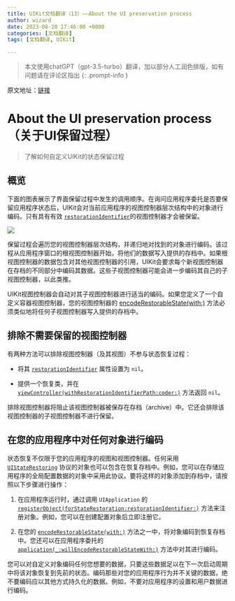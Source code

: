 ```yaml
---
title: UIKit文档翻译（13）——About the UI preservation process
author: wizard
date: 2023-08-20 17:46:00 +0800
categories: [文档翻译]
tags: [文档翻译, UIKit]

---
```


> 本文使用chatGPT（gpt-3.5-turbo）翻译，加以部分人工润色排版，如有问题请在评论区指出
{: .prompt-info }

原文地址：[链接](https://developer.apple.com/documentation/uikit/view_controllers/preserving_your_app_s_ui_across_launches/about_the_ui_preservation_process)

# About the UI preservation process（关于UI保留过程）

> 了解如何自定义UIKit的状态保留过程

## 概览

下面的图表展示了界面保留过程中发生的调用顺序。在询问应用程序委托是否要保留应用程序状态后，UIKit会对当前应用程序的视图控制器层次结构中的对象进行编码。只有具有有效 [`restorationIdentifier`](https://developer.apple.com/documentation/uikit/uiviewcontroller/1621499-restorationidentifier)的视图控制器才会被保留。

![](https://docs-assets.developer.apple.com/published/8041cdac90/af587d2a-5d12-4a16-826b-4a7e2d398dae.png)

保留过程会遍历您的视图控制器层次结构，并递归地对找到的对象进行编码。该过程从应用程序窗口的根视图控制器开始，将他们的数据写入提供的存档中。如果根视图控制器的数据包含对其他视图控制器的引用，UIKit会要求每个新视图控制器在存档的不同部分中编码其数据。这些子视图控制器可能会进一步编码其自己的子视图控制器，以此类推。

UIKit视图控制器会自动对其子视图控制器进行适当的编码。如果您定义了一个自定义容器视图控制器，您的视图控制器的 [encodeRestorableState(with:)](https://developer.apple.com/documentation/uikit/view_controllers/preserving_your_app_s_ui_across_launches/about_the_ui_preservation_process#:~:text=your%20view%20controller%E2%80%99s-,encodeRestorableState(with%3A),-method%20must%20similarly) 方法必须类似地将任何子视图控制器写入提供的存档中。

## 排除不需要保留的视图控制器

有两种方法可以排除视图控制器（及其视图）不参与状态恢复过程：

* 将其 [`restorationIdentifier`](https://developer.apple.com/documentation/uikit/uiviewcontroller/1621499-restorationidentifier) 属性设置为 `nil`。
  
* 提供一个恢复类，并在 [`viewController(withRestorationIdentifierPath:coder:)`](https://developer.apple.com/documentation/uikit/uiviewcontrollerrestoration/1616859-viewcontroller) 方法返回 `nil`。
  

排除视图控制器将阻止该视图控制器被保存在存档（archive）中。它还会排除该视图控制器的子视图控制器不进行保留。

## 在您的应用程序中对任何对象进行编码

状态恢复不仅限于您的应用程序的视图和视图控制器。任何采用 [`UIStateRestoring`](https://developer.apple.com/documentation/uikit/uistaterestoring) 协议的对象也可以包含在恢复存档中。例如，您可以在存储应用程序的全局配置数据的对象中采用此协议。要将这样的对象添加到存档中，请按照以下步骤进行操作：

1. 在应用程序运行时，通过调用 `UIApplication` 的 [`registerObject(forStateRestoration:restorationIdentifier:)`](https://developer.apple.com/documentation/uikit/uiapplication/1623027-registerobject) 方法来注册对象。例如，您可以在创建配置对象后立即注册它。
  
2. 在您的 [`encodeRestorableState(with:)`](https://developer.apple.com/documentation/uikit/uistaterestoring/1616866-encoderestorablestate) 方法之一中，将对象编码到恢复存档中。您还可以在应用程序委托的 [`application(_:willEncodeRestorableStateWith:)`](https://developer.apple.com/documentation/uikit/uiapplicationdelegate/1623099-application) 方法中对其进行编码。
  

您可以对自定义对象编码任何您想要的数据，只要这些数据足以在下一次启动周期中将该对象恢复到先前的状态。编码那些对您的应用程序行为并不关键的数据，绝不要编码应以其他方式持久化的数据。例如，不要对应用程序的设置和用户数据进行编码。